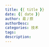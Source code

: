 ```yaml
---
title: {{ title }}
date: {{ date }}
author: 昜丿捺
authorDesc: 
categories: 技术
tags:
description:
---
```

